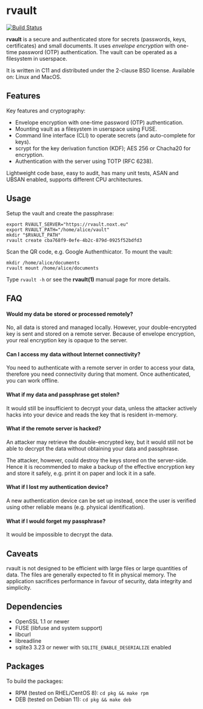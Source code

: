 # rvault

[![Build Status](https://travis-ci.org/rmind/rvault.svg?branch=master)](https://travis-ci.org/rmind/rvault)

**rvault** is a secure and authenticated store for secrets (passwords,
keys, certificates) and small documents.  It uses _envelope encryption_
with one-time password (OTP) authentication.  The vault can be operated
as a filesystem in userspace.

It is written in C11 and distributed under the 2-clause BSD license.
Available on: Linux and MacOS.

## Features

Key features and cryptography:
- Envelope encryption with one-time password (OTP) authentication.
- Mounting vault as a filesystem in userspace using FUSE.
- Command line interface (CLI) to operate secrets (and auto-complete for keys).
- scrypt for the key derivation function (KDF); AES 256 or Chacha20 for encryption.
- Authentication with the server using TOTP (RFC 6238).

Lightweight code base, easy to audit, has many unit tests, ASAN and UBSAN
enabled, supports different CPU architectures.

## Usage

Setup the vault and create the passphrase:
```shell
export RVAULT_SERVER="https://rvault.noxt.eu"
export RVAULT_PATH="/home/alice/vault"
mkdir "$RVAULT_PATH"
rvault create cba768f9-0efe-4b2c-879d-0925f52bdfd3
```

Scan the QR code, e.g. Google Authenthicator.  To mount the vault:
```shell
mkdir /home/alice/documents
rvault mount /home/alice/documents
```

Type `rvault -h` or see the **rvault(1)** manual page for more details.

## FAQ

#### Would my data be stored or processed remotely?

No, all data is stored and managed locally.  However, your double-encrypted
key is sent and stored on a remote server.  Because of envelope encryption,
your real encryption key is opaque to the server.

#### Can I access my data without Internet connectivity?

You need to authenticate with a remote server in order to access your data,
therefore you need connectivity during that moment.  Once authenticated,
you can work offline.

#### What if my data and passphrase get stolen?

It would still be insufficient to decrypt your data, unless the attacker
actively hacks into your device and reads the key that is resident in-memory.

#### What if the remote server is hacked?

An attacker may retrieve the double-encrypted key, but it would still not
be able to decrypt the data without obtaining your data and passphrase.

The attacker, however, could destroy the keys stored on the server-side.
Hence it is recommended to make a backup of the effective encryption key
and store it safely, e.g. print it on paper and lock it in a safe.

#### What if I lost my authentication device?

A new authentication device can be set up instead, once the user is verified
using other reliable means (e.g. physical identification).

#### What if I would forget my passphrase?

It would be impossible to decrypt the data.

## Caveats

rvault is not designed to be efficient with large files or large quantities
of data.  The files are generally expected to fit in physical memory.  The
application sacrifices performance in favour of security, data integrity and
simplicity.

## Dependencies

- OpenSSL 1.1 or newer
- FUSE (libfuse and system support)
- libcurl
- libreadline
- sqlite3 3.23 or newer with `SQLITE_ENABLE_DESERIALIZE` enabled

## Packages

To build the packages:
* RPM (tested on RHEL/CentOS 8): `cd pkg && make rpm`
* DEB (tested on Debian 11): `cd pkg && make deb`

